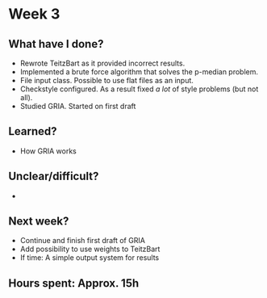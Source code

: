 # Week 3


## What have I done?
* Rewrote TeitzBart as it provided incorrect results.
* Implemented a brute force algorithm that solves the p-median problem.
* File input class. Possible to use flat files as an input.
* Checkstyle configured. As a result fixed *a lot* of style problems (but not all).
* Studied GRIA. Started on first draft

## Learned?
* How GRIA works

## Unclear/difficult?  
* 

## Next week?
* Continue and finish first draft of GRIA
* Add possibility to use weights to TeitzBart
* If time: A simple output system for results

## Hours spent: Approx. 15h